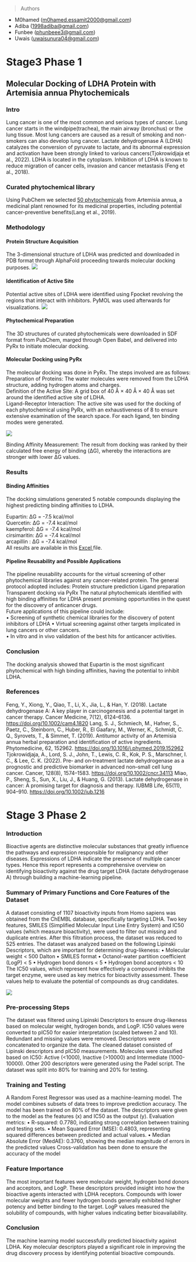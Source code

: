 > Authors 
- M0hamed (m0hamed.essamit2000@gmail.com)
- Adiba (1998adiba@gmail.com)
- Funbee (phunbeee3@gmail.com)
- Uwais (uwaisunura04@gmail.com)

# Stage3 Phase 1
## Molecular Docking of LDHA Protein with Artemisia annua Phytochemicals
### Intro
Lung cancer is one of the most common and serious types of cancer. Lung cancer starts in the windpipe(trachea), the main airway (bronchus) or the lung tissue. Most lung cancers are caused as a result of smoking and non-smokers can also develop lung cancer.
Lactate dehydrogenase A (LDHA) catalyzes the conversion of pyruvate to lactate, and its abnormal expression and activation have been strongly linked to various cancers(Tjokrowidjaja et al., 2022). LDHA is located in the cytoplasm. Inhibition of LDHA is known to reduce migration of cancer cells, invasion and cancer metastasis (Feng et al., 2018).

### Curated phytochemical library
Using PubChem we selected <a href='images/Metabolites.docx'>50 phytochemicals</a> from Artemisia annua, a medicinal plant renowned for its medicinal properties, including potential cancer-preventive benefits(Lang et al., 2019).

### Methodology
#### Protein Structure Acquisition  
The 3-dimensional structure of LDHA was predicted and downloaded in PDB format through AlphaFold proceeding towards molecular docking purposes.
<image src="images/LDHA.png">
#### Identification of Active Site  
Potential active sites of LDHA were identified using Fpocket revolving the regions that interact with inhibitors. PyMOL was used afterwards for visualizations.
<image src="images/LDHA_active_site.png">
#### Phytochemical Preparation  
The 3D structures of curated phytochemicals were downloaded in SDF format from PubChem, marged through Open Babel, and delivered into PyRx to initiate molecular docking. 
#### Molecular Docking using PyRx  
The molecular docking was done in PyRx. The steps involved are as follows:  
Preparation of Proteins: The water molecules were removed from the LDHA structure, adding hydrogen atoms and charges.  
Definition of the Active Site: A grid box of 40 Å × 40 Å × 40 Å was set around the identified active site of LDHA.  
Ligand-Receptor Interaction: The active site was used for the docking of each phytochemical using PyRx, with an exhaustiveness of 8 to ensure extensive examination of the search space. For each ligand, ten binding modes were generated.  

<img src="images/LDHA_ligand.png">

Binding Affinity Measurement: The result from docking was ranked by their calculated free energy of binding (ΔG), whereby the interactions are stronger with lower ΔG values.
### Results  
#### Binding Affinities  
The docking simulations generated 5 notable compounds displaying the highest predicting binding affinities to LDHA. 

Eupartin: ΔG = -7.5 kcal/mol  
Quercetin: ΔG = -7.4 kcal/mol  
kaempferol: ΔG = -7.4 kcal/mol  
cirsimaritin: ΔG = -7.4 kcal/mol  
arcapillin : ΔG = -7.4 kcal/mol  
All results are available in this <a href='images/LDHA_binding.csv'> Excel </a> file.
#### Pipeline Reusability and Possible Applications  
The pipeline reusability accounts for the virtual screening of other phytochemical libraries against any cancer-related protein. The general protocol adopted includes: 
     Protein structure prediction 
     Ligand preparation 
     Transparent docking via PyRx 
The natural phytochemicals identified with high binding affinities for LDHA present promising opportunities in the quest for the discovery of anticancer drugs.  
Future applications of this pipeline could include:  
• Screening of synthetic chemical libraries for the discovery of potent inhibitors of LDHA
• Virtual screening against other targets implicated in lung cancers or other cancers.  
• In vitro and in vivo validation of the best hits for anticancer activities.  

### Conclusion
The docking analysis showed that Eupartin is the most significant phytochemical with high binding affinities, having the potential to inhibit LDHA.
### References
Feng, Y., Xiong, Y., Qiao, T., Li, X., Jia, L., & Han, Y. (2018). Lactate dehydrogenase A: A key player in carcinogenesis and a potential target in cancer therapy. Cancer Medicine, 7(12), 6124–6136. https://doi.org/10.1002/cam4.1820
Lang, S. J., Schmiech, M., Hafner, S., Paetz, C., Steinborn, C., Huber, R., El Gaafary, M., Werner, K., Schmidt, C. Q., Syrovets, T., & Simmet, T. (2019). Antitumor activity of an Artemisia annua herbal preparation and identification of active ingredients. Phytomedicine, 62, 152962. https://doi.org/10.1016/j.phymed.2019.152962
Tjokrowidjaja, A., Lord, S. J., John, T., Lewis, C. R., Kok, P. S., Marschner, I. C., & Lee, C. K. (2022). Pre‐ and on‐treatment lactate dehydrogenase as a prognostic and predictive biomarker in advanced non–small cell lung cancer. Cancer, 128(8), 1574–1583. https://doi.org/10.1002/cncr.34113
Miao, P., Sheng, S., Sun, X., Liu, J., & Huang, G. (2013). Lactate dehydrogenase in cancer: A promising target for diagnosis and therapy. IUBMB Life, 65(11), 904–910. https://doi.org/10.1002/iub.1216

# Stage 3 Phase 2

### Introduction
Bioactive agents are distinctive molecular substances that greatly influence the pathways and  expression responsible for malignancy and other diseases. Expressions of LDHA indicate the presence of multiple cancer types. Hence this report represents a comprehensive overview on identifying bioactivity against the drug target LDHA (lactate dehydrogenase A) through building a machine-learning pipeline. 
### Summary of Primary Functions and Core Features of the Dataset
A dataset consisting of 1107 bioactivity inputs from Homo sapiens was obtained from the ChEMBL database, specifically targeting LDHA. Two key features, SMILES (Simplified Molecular Input Line Entry System) and IC50 values (which measure bioactivity), were used to filter out missing and duplicate entries. After this filtration process, the dataset was reduced to 525 entries. The dataset was analyzed based on the following Lipinski Descriptors, which are important for determining drug-likeness:
•	Molecular weight < 500 Dalton
•	SMILES format
•	Octanol-water partition coefficient (LogP) < 5
•	Hydrogen bond donors < 5
•	Hydrogen bond acceptors < 10
The IC50 values, which represent how effectively a compound inhibits the target enzyme, were used as key metrics for bioactivity assessment. These values help to evaluate the potential of compounds as drug candidates.

<img src='images/classes.png'>

### Pre-processing Steps
The dataset was filtered using Lipinski Descriptors to ensure drug-likeness based on molecular weight, hydrogen bonds, and LogP. IC50 values were converted to pIC50 for easier interpretation (scaled between 2 and 10). Redundant and missing values were removed. Descriptors were concatenated to organize the data. The cleaned dataset consisted of Lipinski descriptors and pIC50 measurements. Molecules were classified based on IC50: Active (<1000), Inactive (>10000) and Intermediate (1000-10000). Other 200 descriptors were generated using the Padel script. The dataset was split into 80% for training and 20% for testing.

### Training and Testing
A Random Forest Regressor was used as a machine-learning model. The model combines subsets of data trees to improve prediction accuracy. 
The model has been trained on 80% of the dataset. The descriptors were given to the model as the features (x) and IC50 as the output (y).
Evaluation metrics:
•	R-squared: 0.7780, indicating strong correlation between training and testing sets.
•	Mean Squared Error (MSE): 0.4803, representing squared differences between predicted and actual values.
•	Median Absolute Error (MedAE): 0.3760, showing the median magnitude of errors in the predicted values 
Cross-validation has been done to ensure the accuracy of the model

### Feature Importance
The most important features were molecular weight, hydrogen bond donors and acceptors, and LogP. These descriptors provided insight into how the bioactive agents interacted with LDHA receptors. Compounds with lower molecular weights and fewer hydrogen bonds generally exhibited higher potency and better binding to the target. LogP values measured the solubility of compounds, with higher values indicating better bioavailability.
### Conclusion
The machine learning model successfully predicted bioactivity against LDHA. Key molecular descriptors played a significant role in improving the drug discovery process by identifying potential bioactive compounds.

